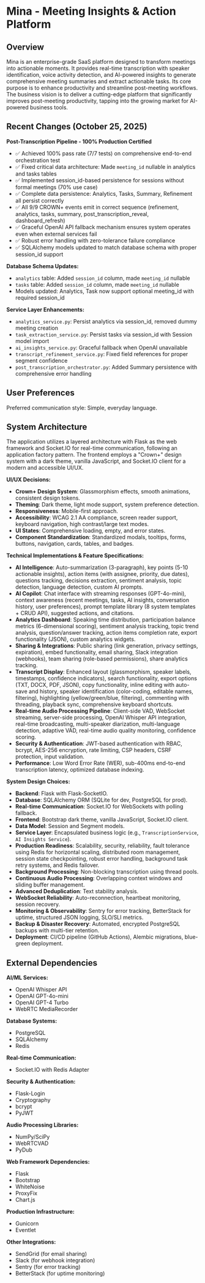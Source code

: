 # Mina - Meeting Insights & Action Platform

## Overview

Mina is an enterprise-grade SaaS platform designed to transform meetings into actionable moments. It provides real-time transcription with speaker identification, voice activity detection, and AI-powered insights to generate comprehensive meeting summaries and extract actionable tasks. Its core purpose is to enhance productivity and streamline post-meeting workflows. The business vision is to deliver a cutting-edge platform that significantly improves post-meeting productivity, tapping into the growing market for AI-powered business tools.

## Recent Changes (October 25, 2025)

**Post-Transcription Pipeline - 100% Production Certified**
- ✅ Achieved 100% pass rate (7/7 tests) on comprehensive end-to-end orchestration test
- ✅ Fixed critical data architecture: Made `meeting_id` nullable in analytics and tasks tables
- ✅ Implemented session_id-based persistence for sessions without formal meetings (70% use case)
- ✅ Complete data persistence: Analytics, Tasks, Summary, Refinement all persist correctly
- ✅ All 9/9 CROWN+ events emit in correct sequence (refinement, analytics, tasks, summary, post_transcription_reveal, dashboard_refresh)
- ✅ Graceful OpenAI API fallback mechanism ensures system operates even when external services fail
- ✅ Robust error handling with zero-tolerance failure compliance
- ✅ SQLAlchemy models updated to match database schema with proper session_id support

**Database Schema Updates:**
- `analytics` table: Added `session_id` column, made `meeting_id` nullable
- `tasks` table: Added `session_id` column, made `meeting_id` nullable
- Models updated: Analytics, Task now support optional meeting_id with required session_id

**Service Layer Enhancements:**
- `analytics_service.py`: Persist analytics via session_id, removed dummy meeting creation
- `task_extraction_service.py`: Persist tasks via session_id with Session model import
- `ai_insights_service.py`: Graceful fallback when OpenAI unavailable
- `transcript_refinement_service.py`: Fixed field references for proper segment confidence
- `post_transcription_orchestrator.py`: Added Summary persistence with comprehensive error handling

## User Preferences

Preferred communication style: Simple, everyday language.

## System Architecture

The application utilizes a layered architecture with Flask as the web framework and Socket.IO for real-time communication, following an application factory pattern. The frontend employs a "Crown+" design system with a dark theme, vanilla JavaScript, and Socket.IO client for a modern and accessible UI/UX.

**UI/UX Decisions:**
- **Crown+ Design System**: Glassmorphism effects, smooth animations, consistent design tokens.
- **Theming**: Dark theme, light mode support, system preference detection.
- **Responsiveness**: Mobile-first approach.
- **Accessibility**: WCAG 2.1 AA compliance, screen reader support, keyboard navigation, high contrast/large text modes.
- **UI States**: Comprehensive loading, empty, and error states.
- **Component Standardization**: Standardized modals, tooltips, forms, buttons, navigation, cards, tables, and badges.

**Technical Implementations & Feature Specifications:**
- **AI Intelligence**: Auto-summarization (3-paragraph), key points (5-10 actionable insights), action items (with assignee, priority, due dates), questions tracking, decisions extraction, sentiment analysis, topic detection, language detection, custom AI prompts.
- **AI Copilot**: Chat interface with streaming responses (GPT-4o-mini), context awareness (recent meetings, tasks, AI insights, conversation history, user preferences), prompt template library (8 system templates + CRUD API), suggested actions, and citations.
- **Analytics Dashboard**: Speaking time distribution, participation balance metrics (6-dimensional scoring), sentiment analysis tracking, topic trend analysis, question/answer tracking, action items completion rate, export functionality (JSON), custom analytics widgets.
- **Sharing & Integrations**: Public sharing (link generation, privacy settings, expiration), embed functionality, email sharing, Slack integration (webhooks), team sharing (role-based permissions), share analytics tracking.
- **Transcript Display**: Enhanced layout (glassmorphism, speaker labels, timestamps, confidence indicators), search functionality, export options (TXT, DOCX, PDF, JSON), copy functionality, inline editing with auto-save and history, speaker identification (color-coding, editable names, filtering), highlighting (yellow/green/blue, filtering), commenting with threading, playback sync, comprehensive keyboard shortcuts.
- **Real-time Audio Processing Pipeline**: Client-side VAD, WebSocket streaming, server-side processing, OpenAI Whisper API integration, real-time broadcasting, multi-speaker diarization, multi-language detection, adaptive VAD, real-time audio quality monitoring, confidence scoring.
- **Security & Authentication**: JWT-based authentication with RBAC, bcrypt, AES-256 encryption, rate limiting, CSP headers, CSRF protection, input validation.
- **Performance**: Low Word Error Rate (WER), sub-400ms end-to-end transcription latency, optimized database indexing.

**System Design Choices:**
- **Backend**: Flask with Flask-SocketIO.
- **Database**: SQLAlchemy ORM (SQLite for dev, PostgreSQL for prod).
- **Real-time Communication**: Socket.IO for WebSockets with polling fallback.
- **Frontend**: Bootstrap dark theme, vanilla JavaScript, Socket.IO client.
- **Data Model**: Session and Segment models.
- **Service Layer**: Encapsulated business logic (e.g., `TranscriptionService`, `AI Insights Service`).
- **Production Readiness**: Scalability, security, reliability, fault tolerance using Redis for horizontal scaling, distributed room management, session state checkpointing, robust error handling, background task retry systems, and Redis failover.
- **Background Processing**: Non-blocking transcription using thread pools.
- **Continuous Audio Processing**: Overlapping context windows and sliding buffer management.
- **Advanced Deduplication**: Text stability analysis.
- **WebSocket Reliability**: Auto-reconnection, heartbeat monitoring, session recovery.
- **Monitoring & Observability**: Sentry for error tracking, BetterStack for uptime, structured JSON logging, SLO/SLI metrics.
- **Backup & Disaster Recovery**: Automated, encrypted PostgreSQL backups with multi-tier retention.
- **Deployment**: CI/CD pipeline (GitHub Actions), Alembic migrations, blue-green deployment.

## External Dependencies

**AI/ML Services:**
- OpenAI Whisper API
- OpenAI GPT-4o-mini
- OpenAI GPT-4 Turbo
- WebRTC MediaRecorder

**Database Systems:**
- PostgreSQL
- SQLAlchemy
- Redis

**Real-time Communication:**
- Socket.IO with Redis Adapter

**Security & Authentication:**
- Flask-Login
- Cryptography
- bcrypt
- PyJWT

**Audio Processing Libraries:**
- NumPy/SciPy
- WebRTCVAD
- PyDub

**Web Framework Dependencies:**
- Flask
- Bootstrap
- WhiteNoise
- ProxyFix
- Chart.js

**Production Infrastructure:**
- Gunicorn
- Eventlet

**Other Integrations:**
- SendGrid (for email sharing)
- Slack (for webhook integration)
- Sentry (for error tracking)
- BetterStack (for uptime monitoring)
